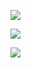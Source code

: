  ![](https://gitee.com/muyinchuan/images/raw/master/img/20201025143130.png)

![](https://gitee.com/muyinchuan/images/raw/master/img/20201025143433.png)

![](https://gitee.com/muyinchuan/images/raw/master/img/20201025145018.png)

